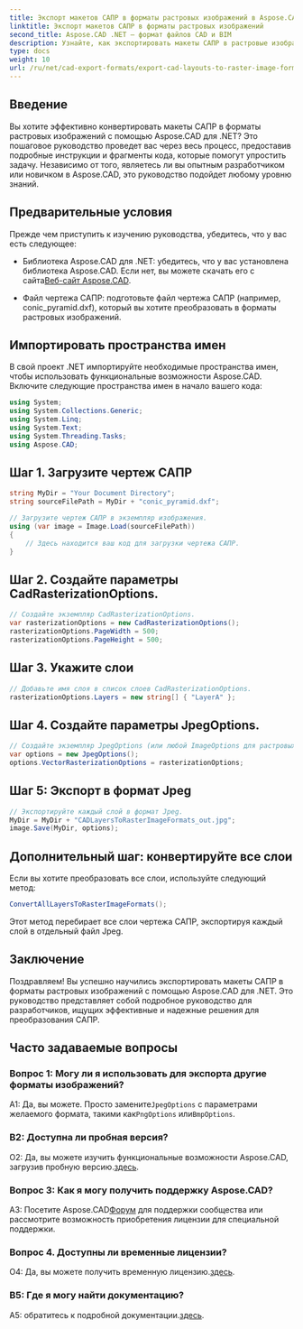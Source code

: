 ```yaml
---
title: Экспорт макетов САПР в форматы растровых изображений в Aspose.CAD для .NET
linktitle: Экспорт макетов САПР в форматы растровых изображений
second_title: Aspose.CAD .NET — формат файлов CAD и BIM
description: Узнайте, как экспортировать макеты САПР в растровые изображения с помощью Aspose.CAD для .NET. Следуйте нашему пошаговому руководству для плавного преобразования.
type: docs
weight: 10
url: /ru/net/cad-export-formats/export-cad-layouts-to-raster-image-formats/
---
```

## Введение

Вы хотите эффективно конвертировать макеты САПР в форматы растровых изображений с помощью Aspose.CAD для .NET? Это пошаговое руководство проведет вас через весь процесс, предоставив подробные инструкции и фрагменты кода, которые помогут упростить задачу. Независимо от того, являетесь ли вы опытным разработчиком или новичком в Aspose.CAD, это руководство подойдет любому уровню знаний.

## Предварительные условия

Прежде чем приступить к изучению руководства, убедитесь, что у вас есть следующее:

- Библиотека Aspose.CAD для .NET: убедитесь, что у вас установлена библиотека Aspose.CAD. Если нет, вы можете скачать его с сайта[Веб-сайт Aspose.CAD](https://releases.aspose.com/cad/net/).

- Файл чертежа САПР: подготовьте файл чертежа САПР (например, conic_pyramid.dxf), который вы хотите преобразовать в форматы растровых изображений.

## Импортировать пространства имен

В свой проект .NET импортируйте необходимые пространства имен, чтобы использовать функциональные возможности Aspose.CAD. Включите следующие пространства имен в начало вашего кода:

```csharp
using System;
using System.Collections.Generic;
using System.Linq;
using System.Text;
using System.Threading.Tasks;
using Aspose.CAD;
```

## Шаг 1. Загрузите чертеж САПР

```csharp
string MyDir = "Your Document Directory";
string sourceFilePath = MyDir + "conic_pyramid.dxf";

// Загрузите чертеж САПР в экземпляр изображения.
using (var image = Image.Load(sourceFilePath))
{
    // Здесь находится ваш код для загрузки чертежа САПР.
}
```

## Шаг 2. Создайте параметры CadRasterizationOptions.

```csharp
// Создайте экземпляр CadRasterizationOptions.
var rasterizationOptions = new CadRasterizationOptions();
rasterizationOptions.PageWidth = 500;
rasterizationOptions.PageHeight = 500;
```

## Шаг 3. Укажите слои

```csharp
// Добавьте имя слоя в список слоев CadRasterizationOptions.
rasterizationOptions.Layers = new string[] { "LayerA" };
```

## Шаг 4. Создайте параметры JpegOptions.

```csharp
// Создайте экземпляр JpegOptions (или любой ImageOptions для растровых форматов).
var options = new JpegOptions();
options.VectorRasterizationOptions = rasterizationOptions;
```

## Шаг 5: Экспорт в формат Jpeg

```csharp
// Экспортируйте каждый слой в формат Jpeg.
MyDir = MyDir + "CADLayersToRasterImageFormats_out.jpg";
image.Save(MyDir, options);
```

## Дополнительный шаг: конвертируйте все слои

Если вы хотите преобразовать все слои, используйте следующий метод:

```csharp
ConvertAllLayersToRasterImageFormats();
```

Этот метод перебирает все слои чертежа САПР, экспортируя каждый слой в отдельный файл Jpeg.

## Заключение

Поздравляем! Вы успешно научились экспортировать макеты САПР в форматы растровых изображений с помощью Aspose.CAD для .NET. Это руководство представляет собой подробное руководство для разработчиков, ищущих эффективные и надежные решения для преобразования САПР.

## Часто задаваемые вопросы

### Вопрос 1: Могу ли я использовать для экспорта другие форматы изображений?

 А1: Да, вы можете. Просто замените`JpegOptions` с параметрами желаемого формата, такими как`PngOptions` или`BmpOptions`.

### В2: Доступна ли пробная версия?

 О2: Да, вы можете изучить функциональные возможности Aspose.CAD, загрузив пробную версию.[здесь](https://releases.aspose.com/).

### Вопрос 3: Как я могу получить поддержку Aspose.CAD?

 A3: Посетите Aspose.CAD[Форум](https://forum.aspose.com/c/cad/19) для поддержки сообщества или рассмотрите возможность приобретения лицензии для специальной поддержки.

### Вопрос 4. Доступны ли временные лицензии?

 О4: Да, вы можете получить временную лицензию.[здесь](https://purchase.aspose.com/temporary-license/).

### В5: Где я могу найти документацию?

 A5: обратитесь к подробной документации.[здесь](https://reference.aspose.com/cad/net/).